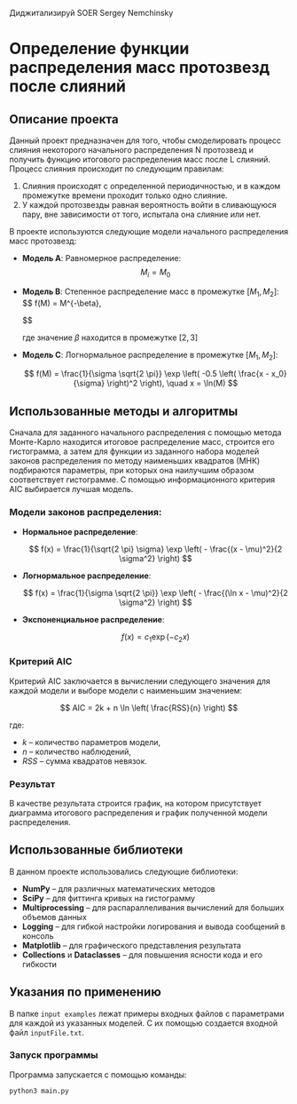 Диджитализируй
SOER
Sergey Nemchinsky


# Определение функции распределения масс протозвезд после слияний

## Описание проекта
Данный проект предназначен для того, чтобы смоделировать процесс слияния некоторого начального распределения N протозвезд и получить функцию итогового распределения масс после L слияний. Процесс слияния происходит по следующим правилам:

1. Слияния происходят с определенной периодичностью, и в каждом промежутке времени проходит только одно слияние.
2. У каждой протозвезды равная вероятность войти в сливающуюся пару, вне зависимости от того, испытала она слияние или нет.

В проекте используются следующие модели начального распределения масс протозвезд:

- **Модель A**: Равномерное распределение:
  $$
     M_i = M_0
  $$

- **Модель B**: Степенное распределение масс в промежутке $[M_1, M_2]$:
  $$
    f(M) = M^{-\beta},

  $$
  
  где значение $\beta$ находится в промежутке $[2, 3]$

- **Модель C**: Логнормальное распределение в промежутке $[M_1, M_2]$:

  $$
  f(M) = \frac{1}{\sigma \sqrt{2 \pi}} \exp \left( -0.5 \left( \frac{x - x_0}{\sigma} \right)^2 \right), \quad x = \ln(M)
  $$

## Использованные методы и алгоритмы
Сначала для заданного начального распределения с помощью метода Монте-Карло находится итоговое распределение масс, строится его гистограмма, а затем для функции из заданного набора моделей законов распределения по методу наименьших квадратов (МНК) подбираются параметры, при которых она наилучшим образом соответствует гистограмме. С помощью информационного критерия AIC выбирается лучшая модель.

### Модели законов распределения:
- **Нормальное распределение**:
  
  $$
  f(x) = \frac{1}{\sqrt{2 \pi} \sigma} \exp \left( - \frac{(x - \mu)^2}{2 \sigma^2} \right)
  $$

- **Логнормальное распределение**:
  
  $$
  f(x) = \frac{1}{\sigma \sqrt{2 \pi}} \exp \left( - \frac{(\ln x - \mu)^2}{2 \sigma^2} \right)
  $$

- **Экспоненциальное распределение**:
  
  $$
  f(x) = c_1 \exp (-c_2 x)
  $$

### Критерий AIC
Критерий AIC заключается в вычислении следующего значения для каждой модели и выборе модели с наименьшим значением:

$$
AIC = 2k + n \ln \left( \frac{RSS}{n} \right)
$$

где:
- $k$ – количество параметров модели,
- $n$ – количество наблюдений,
- $RSS$ – сумма квадратов невязок.

### Результат
В качестве результата строится график, на котором присутствует диаграмма итогового распределения и график полученной модели распределения.

## Использованные библиотеки
В данном проекте использовались следующие библиотеки:
- **NumPy** – для различных математических методов
- **SciPy** – для фиттинга кривых на гистограмму
- **Multiprocessing** – для распараллеливания вычислений для больших объемов данных
- **Logging** – для гибкой настройки логирования и вывода сообщений в консоль
- **Matplotlib** – для графического представления результата
- **Collections** и **Dataclasses** – для повышения ясности кода и его гибкости

## Указания по применению
В папке `input examples` лежат примеры входных файлов с параметрами для каждой из указанных моделей. С их помощью создается входной файл `inputFile.txt`.

### Запуск программы
Программа запускается с помощью команды:

```bash
python3 main.py
